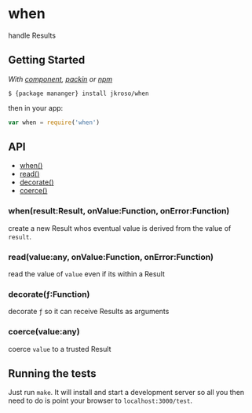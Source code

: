 
# when

  handle Results

## Getting Started

_With [component](//github.com/component/component), [packin](//github.com/jkroso/packin) or [npm](//github.com/isaacs/npm)_  

	$ {package mananger} install jkroso/when

then in your app:

```js
var when = require('when')
```

## API

  - [when()](#whenvalueanyonvaluefunctiononerrorfunction)
  - [read()](#readvalueanyonvaluefunctiononerrorfunction)
  - [decorate()](#decoratefunction)
  - [coerce()](#coercevalueany)

### when(result:Result, onValue:Function, onError:Function)

  create a new Result whos eventual value is derived from the value of `result`.

### read(value:any, onValue:Function, onError:Function)

  read the value of `value` even if its within a Result

### decorate(ƒ:Function)

  decorate `ƒ` so it can receive Results as arguments

### coerce(value:any)

  coerce `value` to a trusted Result

## Running the tests

Just run `make`. It will install and start a development server so all you then need to do is point your browser to `localhost:3000/test`.
